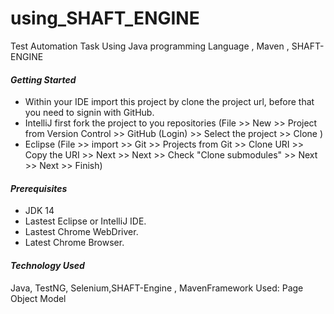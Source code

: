 # using_SHAFT_ENGINE

Test Automation Task Using Java programming Language , Maven , SHAFT-ENGINE



#### *Getting Started*

- Within your IDE import this project by clone the project url, before that you need to signin with GitHub.
- IntelliJ first fork the project to you repositories (File >> New >> Project from Version Control >> GitHub (Login) >> Select the project >> Clone )
- Eclipse (File >> import >> Git >> Projects from Git >> Clone URI >> Copy the URI >> Next >> Next >> Check "Clone submodules" >> Next >> Next >> Finish)

#### *Prerequisites*

- JDK 14
- Lastest Eclipse or IntelliJ IDE.
- Lastest Chrome WebDriver.
- Latest Chrome Browser.

#### *Technology Used* 

Java, TestNG, Selenium,SHAFT-Engine , MavenFramework Used: Page Object Model
